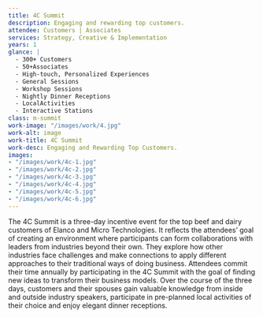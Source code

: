```yaml
---
title: 4C Summit
description: Engaging and rewarding top customers.
attendee: Customers | Associates
services: Strategy, Creative & Implementation
years: 1
glance: |
  - 300+ Customers
  - 50+Associates
  - High-touch, Personalized Experiences
  - General Sessions
  - Workshop Sessions
  - Nightly Dinner Receptions
  - LocalActivities
  - Interactive Stations
class: m-summit
work-image: "/images/work/4.jpg"
work-alt: image
work-title: 4C Summit
work-desc: Engaging and Rewarding Top Customers.
images:
- "/images/work/4c-1.jpg"
- "/images/work/4c-2.jpg"
- "/images/work/4c-3.jpg"
- "/images/work/4c-4.jpg"
- "/images/work/4c-5.jpg"
- "/images/work/4c-6.jpg"
---
```


The 4C Summit is a three-day incentive event for the top beef and dairy customers of Elanco and Micro Technologies. It reflects the attendees’ goal of creating an environment where participants can form collaborations with leaders from industries beyond their own. They explore how other industries face challenges and make connections to apply different approaches to their traditional ways of doing business. Attendees commit their time annually by participating in the 4C Summit with the goal of finding new ideas to transform their business models. Over the course of the three days, customers and their spouses gain valuable knowledge from inside and outside industry speakers, participate in pre-planned local activities of their choice and enjoy elegant dinner receptions.
